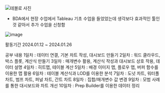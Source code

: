 ![테블로 사진](https://github.com/kgw08003/BDA_Tableau/assets/109195054/4bf42b7f-b869-4d18-ac2f-262242474ebe)
- BDA에서 현장 수업에서 Tableau 기초 수업을 들었었는데 생각보다 효과적인 툴인것 같아서 추가 수업을 신청함

 ![image](https://github.com/kgw08003/BDA_Tableau/assets/109195054/c2c4c46f-d4d9-41a8-9353-a9f673ad9cbd)



활동기간
2024.01.12 ~ 2024.01.26

공부 내용
1일차 : 데이터 연결, 기본 차트 작성, 대시보드 만들기
2일차 : 워드 클라우드, 박스 플롯, 계산식 만들기
3일차 : 매개변수 활용, 계산식 작성과 대시보드 상호 작용, 데이터 설명
4일차 : 히트맵, 테이블 계산
5일차 : 배경 이미지 맵, 플로우 맵, 버퍼 함수를 이용한 맵 활용
6일차 : 테이블 계산식과 LOD를 이용한 분석
7일차 : 도넛 차트, 워터폴 차트, 범프 차트, 퍼널 차트, 간트 차트
8일차 : 집합/매개변수 값 변경
9일차 : 모범 사례를 통한 대시보드와 차트 개선
10일차 : Prep Builder를 이용한 데이터 정리
